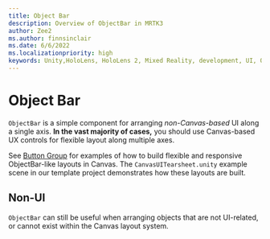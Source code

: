 ```yaml
---
title: Object Bar
description: Overview of ObjectBar in MRTK3
author: Zee2
ms.author: finnsinclair
ms.date: 6/6/2022
ms.localizationpriority: high
keywords: Unity,HoloLens, HoloLens 2, Mixed Reality, development, UI, ObjectBar
---
```


# Object Bar

`ObjectBar` is a simple component for arranging *non-Canvas-based* UI along a single axis. **In the vast majority of cases,** you should use Canvas-based UX controls for flexible layout along multiple axes.

See [Button Group](../../../mrtk3-uxcomponents/packages/uxcomponents/button-group.md) for examples of how to build flexible and responsive ObjectBar-like layouts in Canvas. The `CanvasUITearsheet.unity` example scene in our template project demonstrates how these layouts are built.

## Non-UI

`ObjectBar` can still be useful when arranging objects that are not UI-related, or cannot exist within the Canvas layout system.